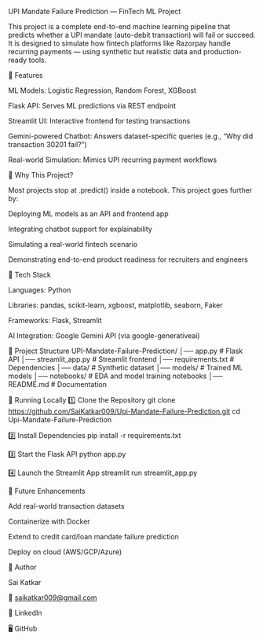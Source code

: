 UPI Mandate Failure Prediction — FinTech ML Project

This project is a complete end-to-end machine learning pipeline that predicts whether a UPI mandate (auto-debit transaction) will fail or succeed.
It is designed to simulate how fintech platforms like Razorpay handle recurring payments — using synthetic but realistic data and production-ready tools.

🔹 Features

ML Models: Logistic Regression, Random Forest, XGBoost

Flask API: Serves ML predictions via REST endpoint

Streamlit UI: Interactive frontend for testing transactions

Gemini-powered Chatbot: Answers dataset-specific queries (e.g., “Why did transaction 30201 fail?”)

Real-world Simulation: Mimics UPI recurring payment workflows

🔹 Why This Project?

Most projects stop at .predict() inside a notebook.
This project goes further by:

Deploying ML models as an API and frontend app

Integrating chatbot support for explainability

Simulating a real-world fintech scenario

Demonstrating end-to-end product readiness for recruiters and engineers

🔹 Tech Stack

Languages: Python

Libraries: pandas, scikit-learn, xgboost, matplotlib, seaborn, Faker

Frameworks: Flask, Streamlit

AI Integration: Google Gemini API (via google-generativeai)

🔹 Project Structure
UPI-Mandate-Failure-Prediction/
│── app.py                # Flask API
│── streamlit_app.py       # Streamlit frontend
│── requirements.txt       # Dependencies
│── data/                  # Synthetic dataset
│── models/                # Trained ML models
│── notebooks/             # EDA and model training notebooks
│── README.md              # Documentation

🔹 Running Locally
1️⃣ Clone the Repository
git clone https://github.com/SaiKatkar009/Upi-Mandate-Failure-Prediction.git
cd Upi-Mandate-Failure-Prediction

2️⃣ Install Dependencies
pip install -r requirements.txt

3️⃣ Start the Flask API
python app.py

4️⃣ Launch the Streamlit App
streamlit run streamlit_app.py

🔹 Future Enhancements

Add real-world transaction datasets

Containerize with Docker

Extend to credit card/loan mandate failure prediction

Deploy on cloud (AWS/GCP/Azure)

👤 Author

Sai Katkar

📧 saikatkar009@gmail.com

🔗 LinkedIn

🖥️ GitHub
